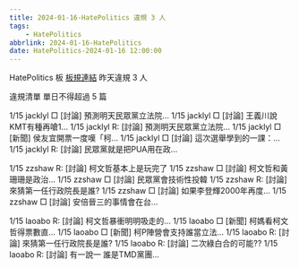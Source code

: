 ```yaml
---
title: 2024-01-16-HatePolitics 違規 3 人
tags:
    - HatePolitics
abbrlink: 2024-01-16-HatePolitics
date: HatePolitics-2024-01-16 12:00:00
---
```

HatePolitics 板 [板規連結](https://www.ptt.cc/bbs/HatePolitics/M.1617115262.A.D60.html)
昨天違規 3 人
<!-- more -->

違規清單
單日不得超過 5 篇

1/15 jacklyl □ [討論] 預測明天民眾黨立法院…
1/15 jacklyl □ [討論] 王義川說KMT有種再嗆1…
1/15 jacklyl R: [討論] 預測明天民眾黨立法院…
1/15 jacklyl □ [新聞] 侯友宜開票一度嘆「柯…
1/15 jacklyl □ [討論] 這次選舉學到的一課：…
1/15 jacklyl R: [討論] 民眾黨就是把PUA用在政…

1/15 zzshaw R: [討論] 柯文哲基本上是玩完了
1/15 zzshaw □ [討論] 柯文哲和黃珊珊是政治…
1/15 zzshaw □ [討論] 民眾黨會技術性投韓
1/15 zzshaw R: [討論] 來猜第一任行政院長是誰?
1/15 zzshaw □ [討論] 如果李登輝2000年再度…
1/15 zzshaw □ [討論] 安倍晉三的事情會在台…

1/15 laoabo R: [討論] 柯文哲暴衝明明吸走的…
1/15 laoabo □ [新聞] 柯媽看柯文哲得票數直…
1/15 laoabo □ [新聞] 柯P陣營會支持誰當立法…
1/15 laoabo R: [討論] 來猜第一任行政院長是誰?
1/15 laoabo R: [討論] 二次綠白合的可能??
1/15 laoabo R: [討論] 有一說一  誰是TMD黨團…